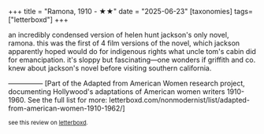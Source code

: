 +++
title = "Ramona, 1910 - ★★"
date = "2025-06-23"
[taxonomies]
tags=["letterboxd"]
+++

an incredibly condensed version of helen hunt jackson's only novel, ramona. this was the first of 4 film versions of the novel, which jackson apparently hoped would do for indigenous rights what uncle tom's cabin did for emancipation. it's sloppy but fascinating—one wonders if griffith and co. knew about jackson's novel before visiting southern california.

—————
[Part of the Adapted from American Women research project, documenting Hollywood's adaptations of American women writers 1910-1960. See the full list for more: letterboxd.com/nonmodernist/list/adapted-from-american-women-1910-1962/]

<small>see this review on <a href="https://letterboxd.com/nonmodernist/film/ramona-1910/">letterboxd</a>.</small>